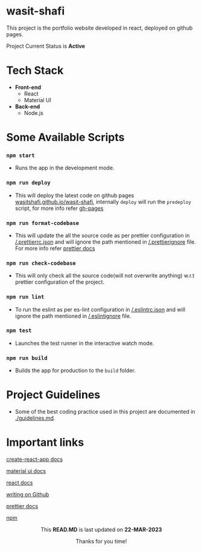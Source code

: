 # wasit-shafi

This project is the portfolio website developed in react, deployed on github pages.

Project Current Status is **Active**

# Tech Stack

- **Front-end**
  - React
  - Material UI
- **Back-end**
  - Node.js

# Some Available Scripts

### `npm start`

- Runs the app in the development mode.

### `npm run deploy`

- This will deploy the latest code on github pages [wasitshafi.github.io/wasit-shafi](https://wasitshafi.github.io/wasit-shafi), internally `deploy` will run the `predeploy` script, for more info refer [gh-pages](https://create-react-app.dev/docs/deployment/#github-pages)

### `npm run format-codebase`

- This will update the all the source code as per prettier configuration in [/.prettierrc.json](.prettierrc.json) and will ignore the path mentioned in [/.prettierignore](/.prettierignore) file. For more info refer [prettier docs](https://prettier.io/docs/en/options.html)

### `npm run check-codebase`

- This will only check all the source code(will not overwrite anything) w.r.t prettier configuration of the project.

### `npm run lint`

- To run the eslint as per es-lint configuration in [/.eslintrc.json](/.eslintrc.json) and will ignore the path mentioned in [/.eslintignore](/.eslintignore) file.

### `npm test`

- Launches the test runner in the interactive watch mode.

### `npm run build`

- Builds the app for production to the `build` folder.

# Project Guidelines

- Some of the best coding practice used in this project are documented in [./guidelines.md](./guidelines.md).

# Important links

[create-react-app docs](https://create-react-app.dev/docs/getting-started/)

[material ui docs](https://mui.com/material-ui/getting-started/overview/)

[react docs](https://legacy.reactjs.org/docs/getting-started.html)

[writing on Github](https://docs.github.com/en/get-started/writing-on-github/getting-started-with-writing-and-formatting-on-github/basic-writing-and-formatting-syntax)

[prettier docs](https://prettier.io/docs/en/options.html)

[npm](https://www.npmjs.com/)
[]()

[]()

[]()

<p align='center'>This <b>READ.MD</b> is last updated on <b>22-MAR-2023</b></p>
<p align='center'>Thanks for you time!</p>
